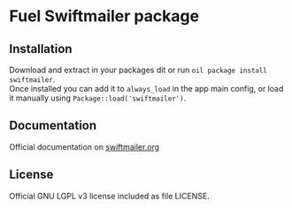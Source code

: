 # Fuel Swiftmailer package

## Installation

Download and extract in your packages dit or run `oil package install swiftmailer`.  
Once installed you can add it to `always_load` in the app main config, or load it manually using `Package::load('swiftmailer')`.

## Documentation

Official documentation on [swiftmailer.org](http://swiftmailer.org/docs)

## License

Official GNU LGPL v3 license included as file LICENSE.